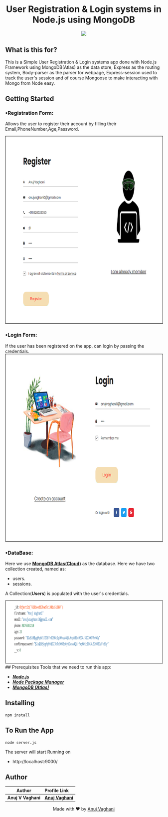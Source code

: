 <h1 align="center">
    <b>User Registration & Login systems in<br> Node.js using MongoDB </b> 
<br>
</h1>


<p align="center">
  <a href="/LICENSE"><img src="https://img.shields.io/github/license/guruhariharaun/Registration-and-Login-Form-in-Nodejs-and-MongoDB.svg?style=flat-square"></a>
</p>


## What is this for?
This is a Simple User Registration & Login systems app done with Node.js Framework using MongoDB(Atlas) as the data store, Express as the routing system, Body-parser as the parser for webpage, Express-session used  to track the user's session and of course Mongoose to make interacting with Mongo from Node easy.

## Getting Started
### •Registration Form:
Allows the user to register their account by filling their Email,PhoneNumber,Age,Password.

<img src="public/css/images/register.png" height="600" width="900" style="border: 1px solid black;">

### •Login Form:
If the user has been registered on the app, can login by passing the credentials.
<img src="public/css/images/signup.png" height="600" width="900" style="border: 1px solid black;">

### •DataBase:
Here we use **[MongoDB Atlas(Cloud)](https://www.mongodb.com/cloud/atlas)** as the database. Here we have two collection created, named as:
- users.
- sessions.

A Collection(**Users**) is populated with the user's credentials.


<img src="public/css/images/mongodb.png" height="200" width="1000" style="border: 1px solid black;">
## Prerequisites
Tools that we need to run this app:

- ***[Node.js](https://nodejs.org/en/)***
- ***[Node Package Manager](https://www.npmjs.com/get-npm)***
- ***[MongoDB (Atlas)](https://www.mongodb.com/cloud/atlas)***

## Installing
```
npm install
```


## To Run the App
```
node server.js
```

The server will start Running on
+ http://localhost:9000/


## Author

| Author                | Profile Link                                       |
| --------------------- | :------------------------------------------------- |
| **Anuj V Vaghani** | **[Anuj Vaghani](https://github.com/anujvaghani0)** |

<p align="center">
  Made with ❤️ by <a href="https://github.com/anujvaghani0">Anuj Vaghani</a>
</p>
